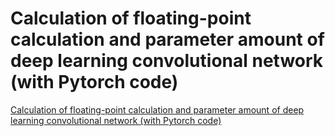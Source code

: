 # Calculation of floating-point calculation and parameter amount of deep learning convolutional network (with Pytorch code)
[Calculation of floating-point calculation and parameter amount of deep learning convolutional network (with Pytorch code)](https://aiwithcloud.com/2022/09/19/calculation_of_floating_point_calculation_and_parameter_amount_of_deep_learning_convolutional_network_with_pytorch_code/)